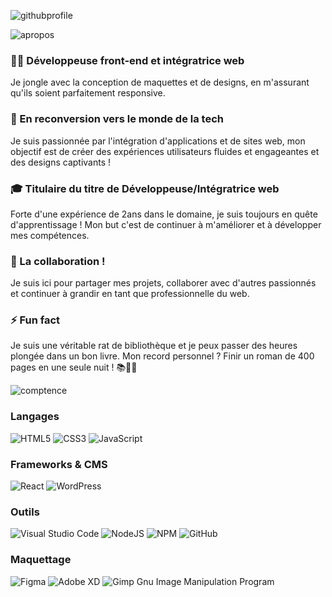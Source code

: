 
![githubprofile](https://github.com/LindsL/LindsL/assets/43096270/012330f2-a521-44bb-8813-f4e0c6cbbb04)

![apropos](https://github.com/LindsL/LindsL/assets/43096270/02eadc9f-64ae-4579-852d-f3ca1b308793)

### 👩‍💻 Développeuse front-end et intégratrice web 
Je jongle avec la conception de maquettes et de designs, en m'assurant qu'ils soient parfaitement responsive.

### 💼 En reconversion vers le monde de la tech
Je suis passionnée par l'intégration d'applications et de sites web, mon objectif est de créer des expériences utilisateurs fluides et engageantes et des designs captivants !

### 🎓 Titulaire du titre de Développeuse/Intégratrice web
Forte d'une expérience de 2ans dans le domaine, je suis toujours en quête d'apprentissage ! Mon but c'est de continuer à m'améliorer et à développer mes compétences.

### 👯 La collaboration !
Je suis ici pour partager mes projets, collaborer avec d'autres passionnés et continuer à grandir en tant que professionnelle du web. 

### ⚡ Fun fact
Je suis une véritable rat de bibliothèque et je peux passer des heures plongée dans un bon livre. Mon record personnel ? Finir un roman de 400 pages en une seule nuit ! 📚🌙🤫


![comptence](https://github.com/LindsL/LindsL/assets/43096270/ee626a3a-f53d-4e4d-bf3e-62327216d3de)

### Langages
![HTML5](https://img.shields.io/badge/html5-%23E34F26.svg?style=for-the-badge&logo=html5&logoColor=white)  ![CSS3](https://img.shields.io/badge/css3-%231572B6.svg?style=for-the-badge&logo=css3&logoColor=white)  ![JavaScript](https://img.shields.io/badge/javascript-%23323330.svg?style=for-the-badge&logo=javascript&logoColor=%23F7DF1E)  

### Frameworks & CMS
![React](https://img.shields.io/badge/react-%2320232a.svg?style=for-the-badge&logo=react&logoColor=%2361DAFB) ![WordPress](https://img.shields.io/badge/WordPress-%23117AC9.svg?style=for-the-badge&logo=WordPress&logoColor=white) 

### Outils
![Visual Studio Code](https://img.shields.io/badge/Visual%20Studio%20Code-0078d7.svg?style=for-the-badge&logo=visual-studio-code&logoColor=white) ![NodeJS](https://img.shields.io/badge/node.js-6DA55F?style=for-the-badge&logo=node.js&logoColor=white) ![NPM](https://img.shields.io/badge/NPM-%23CB3837.svg?style=for-the-badge&logo=npm&logoColor=white) ![GitHub](https://img.shields.io/badge/github-%23121011.svg?style=for-the-badge&logo=github&logoColor=white)

### Maquettage
![Figma](https://img.shields.io/badge/figma-%23F24E1E.svg?style=for-the-badge&logo=figma&logoColor=white)  ![Adobe XD](https://img.shields.io/badge/Adobe%20XD-470137?style=for-the-badge&logo=Adobe%20XD&logoColor=#FF61F6) ![Gimp Gnu Image Manipulation Program](https://img.shields.io/badge/Gimp-657D8B?style=for-the-badge&logo=gimp&logoColor=FFFFFF) 
